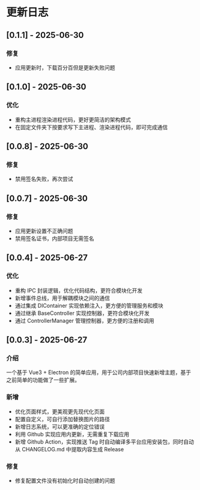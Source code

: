 # 更新日志

## [0.1.1] - 2025-06-30

### 修复

- 应用更新时，下载百分百但是更新失败问题

## [0.1.0] - 2025-06-30

### 优化

- 重构主进程渲染进程代码，更好更简洁的架构模式
- 在固定文件夹下按要求写下主进程、渲染进程代码，即可完成通信

## [0.0.8] - 2025-06-30

### 修复

- 禁用签名失败，再次尝试

## [0.0.7] - 2025-06-30

### 修复

- 应用更新设置不正确问题
- 禁用签名证书，内部项目无需签名

## [0.0.4] - 2025-06-27

### 优化

- 重构 IPC 封装逻辑，优化代码结构，更符合模块化开发
- 新增事件总线，用于解耦模块之间的通信
- 通过集成 DIContainer 实现依赖注入，更方便的管理服务和模块
- 通过继承 BaseController 实现控制器，更符合模块化开发
- 通过 ControllerManager 管理控制器，更方便的注册和调用

## [0.0.3] - 2025-06-27

### 介绍

一个基于 Vue3 + Electron 的简单应用，用于公司内部项目快速新增主题，基于之前简单的功能做了一些扩展。

### 新增

- 优化页面样式，更美观更先现代化页面
- 配置自定义，可自行添加替换图片的路径
- 新增日志系统，可以更准确的定位错误
- 利用 Github 实现应用内更新，无需重复下载应用
- 新增 Github Action，实现推送 Tag 时自动编译多平台应用安装包，同时自动从 CHANGELOG.md 中提取内容生成 Release

### 修复

- 修复配置文件没有初始化时自动创建的问题
